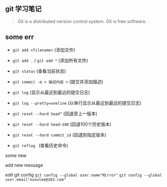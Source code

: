 ## git 学习笔记

>	Git is a distributed version control system.
>	Git is free software.


## some err

- 	`git add <filename>`  (添加文件)
- 	`git add .` / `git add *`  (添加所有文件)
- 	`git status`  (查看当前状态)
-	`git commit -m < 描述内容 >` (提交并添加描述)
-	`git log`  (显示从最近到最远的提交日志)
- 	`git log --pretty=oneline` (以单行显示从最近到最远的提交日志)

-	`git reset --hard head^`    (回退至上一版本)
-	`git reset --hard head~100` (回退100个历史版本)
-	`git reset --hard commit_id` (回退到指定版本)
-	`git reflog `  (查看历史命令)


some new

add  new message 

edit git config  	` git config --global user.name"Mirror" `   `git config --global user.email"xuxulee@163.com"`

